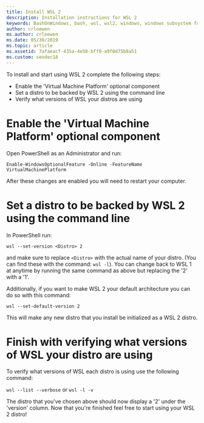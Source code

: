 ```yaml
---
title: Install WSL 2
description: Installation instructions for WSL 2
keywords: BashOnWindows, bash, wsl, wsl2, windows, windows subsystem for linux, windowssubsystem, ubuntu, debian, suse, windows 10, install
author: crloewen
ms.author: crloewen
ms.date: 05/30/2019
ms.topic: article
ms.assetid: 7afaeacf-435a-4e58-bff0-a9f0d75b8a51
ms.custom: seodec18
---
```


To install and start using WSL 2 complete the following steps:

- Enable the 'Virtual Machine Platform' optional component
- Set a distro to be backed by WSL 2 using the command line
- Verify what versions of WSL your distros are using

# Enable the 'Virtual Machine Platform' optional component

Open PowerShell as an Administrator and run:

`Enable-WindowsOptionalFeature -Online -FeatureName VirtualMachinePlatform`

After these changes are enabled you will need to restart your computer.

# Set a distro to be backed by WSL 2 using the command line

In PowerShell run:

`wsl --set-version <Distro> 2`

and make sure to replace `<Distro>` with the actual name of your distro. (You can find these with the command: `wsl -l`). You can change back to WSL 1 at anytime by running the same command as above but replacing the '2' with a '1'.

Additionally, if you want to make WSL 2 your default architecture you can do so with this command:

`wsl --set-default-version 2`

This will make any new distro that you install be initialized as a WSL 2 distro.

# Finish with verifying what versions of WSL your distro are using

To verify what versions of WSL each distro is using use the following command:

`wsl --list --verbose` or `wsl -l -v`

The distro that you've chosen above should now display a '2' under the 'version' column. Now that you're finished feel free to start using your WSL 2 distro! 